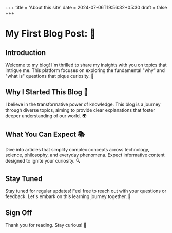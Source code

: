 +++
title = 'About this site'
date = 2024-07-06T19:56:32+05:30
draft = false
+++

# My First Blog Post: 📝

## Introduction
Welcome to my blog! I'm thrilled to share my insights with you on topics that intrigue me. This platform focuses on exploring the fundamental "why" and "what is" questions that pique curiosity. 🌟

## Why I Started This Blog 🚀
I believe in the transformative power of knowledge. This blog is a journey through diverse topics, aiming to provide clear explanations that foster deeper understanding of our world. 🌍

## What You Can Expect 📚
Dive into articles that simplify complex concepts across technology, science, philosophy, and everyday phenomena. Expect informative content designed to ignite your curiosity. 🔍

## Stay Tuned
Stay tuned for regular updates! Feel free to reach out with your questions or feedback. Let's embark on this learning journey together. 🌟

## Sign Off
Thank you for reading. Stay curious! 🌟

